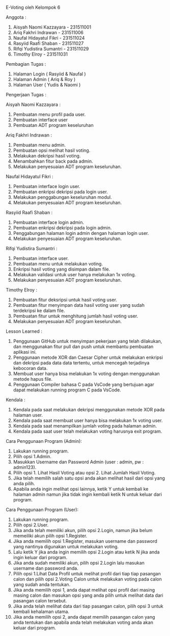 E-Voting oleh Kelompok 6

Anggota :
1. Aisyah Naomi Kazzayara - 231511001
2. Ariq Fakhri Indrawan - 231511006
3. Naufal Hidayatul Fikri - 231511024
4. Rasyiid Raafi Shaban - 231511027
5. Rifqi Yudistira Sumantri - 231511029
6. Timothy Elroy - 231511031

Pembagian Tugas :
1. Halaman Login ( Rasyiid & Naufal )
2. Halaman Admin ( Ariq & Roy )
3. Halaman User ( Yudis & Naomi )

Pengerjaan Tugas :

Aisyah Naomi Kazzayara :
1. Pembuatan menu profil pada user.
2. Pembuatan interface user
3. Pembuatan ADT program keseluruhan

Ariq Fakhri Indrawan :
1. Pembuatan menu admin.
2. Pembuatan opsi melihat hasil voting.
3. Melakukan dekripsi hasil voting.
4. Menambahkan fitur back pada admin.
5. Melakukan penyesuaian ADT program keseluruhan.

Naufal Hidayatul Fikri :
1. Pembuatan interface login user.
2. Pembuatan enkripsi dekripsi pada login user.
3. Melakukan penggabungan keseluruhan modul.
4. Melakukan penyesuaian ADT program keseluruhan.

Rasyiid Raafi Shaban :
1. Pembuatan interface login admin. 
2. Pembuatan enkripsi dekripsi pada login admin.
3. Penggabungan halaman login admin dengan halaman login user.
4. Melakukan penyesuaian ADT program keseluruhan.

Rifqi Yudistira Sumantri :
1. Pembuatan interface user.
2. Pembuatan menu untuk melakukan voting.
3. Enkripsi hasil voting yang disimpan dalam file.
4. Melakukan validasi untuk user hanya melakukan 1x voting.
5. Melakukan penyesuaian ADT program keseluruhan.

Timothy Elroy :
1. Pembuatan fitur deksripsi untuk hasil voting user.
2. Pembuatan fitur menyimpan data hasil voting user yang sudah terdekripsi ke dalam file.
3. Pembuatan fitur untuk menghitung jumlah hasil voting user.
4. Melakukan penyesuaian ADT program keseluruhan.

Lesson Learned :
1. Penggunaan GitHub untuk menyimpan pekerjaan yang telah dilakukan, dan menggunakan fitur pull dan push untuk membantu pembuatan aplikasi ini.
2. Penggunaan metode XOR dan Caesar Cipher untuk melakukan enkripsi dan dekripsi pada data data tertentu, untuk mencegah terjadinya kebocoran data.
3. Membuat user hanya bisa melakukan 1x voting dengan menggunakan metode hapus file.
4. Penggunaan Compiler bahasa C pada VsCode yang bertujuan agar dapat melakukan running program C pada VsCode.

Kendala :
1. Kendala pada saat melakukan dekripsi menggunakan metode XOR pada halaman user.
2. Kendala pada saat membuat user hanya bisa melakukan 1x voting user.
3. Kendala pada saat menampilkan jumlah voting pada halaman admin.
4. Kendala pada saat user telah melakukan voting harusnya exit program.

Cara Penggunaan Program (Admin):
1. Lakukan running program.
2. Pilih opsi 1.Admin.
3. Masukkan Username dan Password Admin (user : admin, pw : admin123).
4. Pilih opsi 1. Lihat Hasil Voting atau opsi 2. Lihat Jumlah Hasil Voting.
5. Jika telah memilih salah satu opsi anda akan melihat hasil dari opsi yang anda pilih.
6. Apabila anda ingin melihat opsi lainnya, ketik Y untuk kembali ke halaman admin namun jika tidak ingin kembali ketik N untuk keluar dari program.

Cara Penggunaan Program (User):
1. Lakukan running program.
2. Pilih opsi 2.User.
3. Jika anda telah memiliki akun, pilih opsi 2.Login, namun jika belum memeiliki akun pilih opsi 1.Register.
4. Jika anda memilih opsi 1.Register, masukan username dan password yang nantinya digunakan untuk melakukan voting.
5. Lalu ketik Y jika anda ingin memilih opsi 2.Login atau ketik N jika anda ingin keluar dari program.
6. Jika anda sudah memiliki akun, pilih opsi 2.Login lalu masukan username dan password anda.
7. Pilih opsi 1.Lihat Data Profil untuk melihat profil dari tiap tiap pasangan calon dan pilih opsi 2.Voting Calon untuk melakukan voting pada calon yang sudah anda tentukan.
8. Jika anda memilih opsi 1, anda dapat melihat opsi profil dari masing masing calon dan masukan opsi yang anda pilih untuk melihat data dari pasangan calon tersebut.
9. Jika anda telah melihat data dari tiap pasangan calon, pilih opsi 3 untuk kembali kehalaman utama.
10. Jika anda memilih opsi 2, anda dapat memilih pasangan calon yang anda tentukan dan apabila anda telah melakukan voting anda akan keluar dari program.
